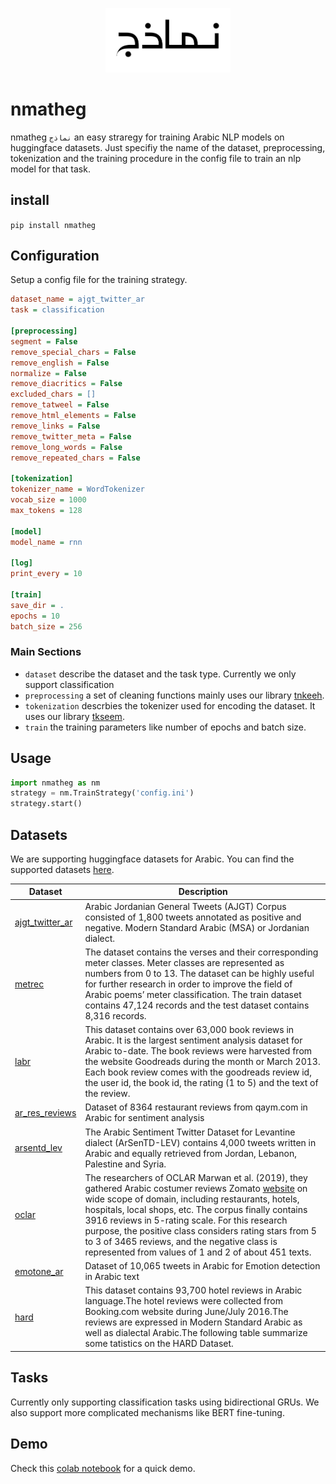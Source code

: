 
 <p align="center"> 
 <img src = "https://raw.githubusercontent.com/ARBML/nmatheg/master/nmatheg_logo.PNG" width = "200px"/>
 </p>


# nmatheg

nmatheg `نماذج` an easy straregy for training Arabic NLP models on huggingface datasets. Just specifiy the name of the dataset, preprocessing, tokenization and the training procedure in the config file to train an nlp model for that task. 

## install 

```pip install nmatheg```

## Configuration

Setup a config file for the training strategy. 

``` ini
dataset_name = ajgt_twitter_ar
task = classification 

[preprocessing]
segment = False
remove_special_chars = False
remove_english = False
normalize = False
remove_diacritics = False
excluded_chars = []
remove_tatweel = False
remove_html_elements = False
remove_links = False 
remove_twitter_meta = False
remove_long_words = False
remove_repeated_chars = False

[tokenization]
tokenizer_name = WordTokenizer
vocab_size = 1000
max_tokens = 128

[model]
model_name = rnn

[log]
print_every = 10

[train]
save_dir = .
epochs = 10
batch_size = 256 
```

### Main Sections 

- `dataset` describe the dataset and the task type. Currently we only support classification 
- `preprocessing` a set of cleaning functions mainly uses our library [tnkeeh](https://github.com/ARBML/tnkeeh). 
- `tokenization` descrbies the tokenizer used for encoding the dataset. It uses our library [tkseem](https://github.com/ARBML/tkseem). 
- `train` the training parameters like number of epochs and batch size. 

## Usage 
```python
import nmatheg as nm
strategy = nm.TrainStrategy('config.ini')
strategy.start()
```

## Datasets 
We are supporting huggingface datasets for Arabic. You can find the supported datasets [here](https://github.com/ARBML/nmatheg/blob/main/nmatheg/datasets.ini). 

| Dataset | Description |
| --- | --- |
| [ajgt_twitter_ar](https://huggingface.co/datasets/ajgt_twitter_ar) | Arabic Jordanian General Tweets (AJGT) Corpus consisted of 1,800 tweets annotated as positive and negative. Modern Standard Arabic (MSA) or Jordanian dialect. |
| [metrec](https://huggingface.co/datasets/metrec) | The dataset contains the verses and their corresponding meter classes. Meter classes are represented as numbers from 0 to 13. The dataset can be highly useful for further research in order to improve the field of Arabic poems’ meter classification. The train dataset contains 47,124 records and the test dataset contains 8,316 records. |
|[labr](https://huggingface.co/datasets/labr) |This dataset contains over 63,000 book reviews in Arabic. It is the largest sentiment analysis dataset for Arabic to-date. The book reviews were harvested from the website Goodreads during the month or March 2013. Each book review comes with the goodreads review id, the user id, the book id, the rating (1 to 5) and the text of the review. |
|[ar_res_reviews](https://huggingface.co/datasets/ar_res_reviews)|Dataset of 8364 restaurant reviews from qaym.com in Arabic for sentiment analysis|
|[arsentd_lev](https://huggingface.co/datasets/arsentd_lev)|The Arabic Sentiment Twitter Dataset for Levantine dialect (ArSenTD-LEV) contains 4,000 tweets written in Arabic and equally retrieved from Jordan, Lebanon, Palestine and Syria.|
|[oclar](https://huggingface.co/datasets/oclar)|The researchers of OCLAR Marwan et al. (2019), they gathered Arabic costumer reviews Zomato [website](https://www.zomato.com/lebanon) on wide scope of domain, including restaurants, hotels, hospitals, local shops, etc. The corpus finally contains 3916 reviews in 5-rating scale. For this research purpose, the positive class considers rating stars from 5 to 3 of 3465 reviews, and the negative class is represented from values of 1 and 2 of about 451 texts.|
|[emotone_ar](https://huggingface.co/datasets/emotone_ar)|Dataset of 10,065 tweets in Arabic for Emotion detection in Arabic text|
|[hard](https://huggingface.co/datasets/hard)|This dataset contains 93,700 hotel reviews in Arabic language.The hotel reviews were collected from Booking.com website during June/July 2016.The reviews are expressed in Modern Standard Arabic as well as dialectal Arabic.The following table summarize some tatistics on the HARD Dataset.|

## Tasks 

Currently only supporting classification tasks using bidirectional GRUs. We also support more complicated mechanisms like BERT fine-tuning. 

## Demo 
Check this [colab notebook](https://colab.research.google.com/github/ARBML/nmatheg/blob/main/demo.ipynb) for a quick demo. 